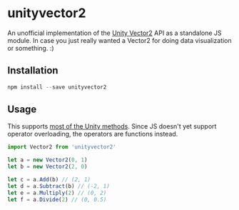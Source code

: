 # unityvector2

An unofficial implementation of the [Unity Vector2](https://docs.unity3d.com/ScriptReference/Vector2.html) API as a standalone JS module. In case you just really wanted a Vector2 for doing data visualization or something. :)

## Installation

```js
npm install --save unityvector2
```

## Usage

This supports [most of the Unity methods](https://github.com/mispy/unityvector2/blob/master/src/unityvector2.js). Since JS doesn't yet support operator overloading, the operators are functions instead.

```js
import Vector2 from 'unityvector2'

let a = new Vector2(0, 1)
let b = new Vector2(2, 0)

let c = a.Add(b) // (2, 1)
let d = a.Subtract(b) // (-2, 1)
let e = a.Multiply(2) // (0, 2)
let f = a.Divide(2) // (0, 0.5)
```
